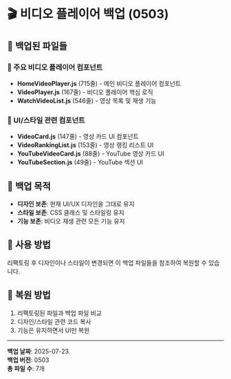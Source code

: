 # 🎬 비디오 플레이어 백업 (0503)

## 📁 백업된 파일들

### 🎯 주요 비디오 플레이어 컴포넌트
- **HomeVideoPlayer.js** (715줄) - 메인 비디오 플레이어 컴포넌트
- **VideoPlayer.js** (167줄) - 비디오 플레이어 핵심 로직
- **WatchVideoList.js** (546줄) - 영상 목록 및 재생 기능

### 🎨 UI/스타일 관련 컴포넌트
- **VideoCard.js** (147줄) - 영상 카드 UI 컴포넌트
- **VideoRankingList.js** (153줄) - 영상 랭킹 리스트 UI
- **YouTubeVideoCard.js** (88줄) - YouTube 영상 카드 UI
- **YouTubeSection.js** (49줄) - YouTube 섹션 UI

## 🎯 백업 목적
- **디자인 보존**: 현재 UI/UX 디자인을 그대로 유지
- **스타일 보존**: CSS 클래스 및 스타일링 유지
- **기능 보존**: 비디오 재생 관련 모든 기능 유지

## 📝 사용 방법
리팩토링 후 디자인이나 스타일이 변경되면 이 백업 파일들을 참조하여 복원할 수 있습니다.

## 🔄 복원 방법
1. 리팩토링된 파일과 백업 파일 비교
2. 디자인/스타일 관련 코드 복사
3. 기능은 유지하면서 UI만 복원

---
**백업 날짜**: 2025-07-23  
**백업 버전**: 0503  
**총 파일 수**: 7개 